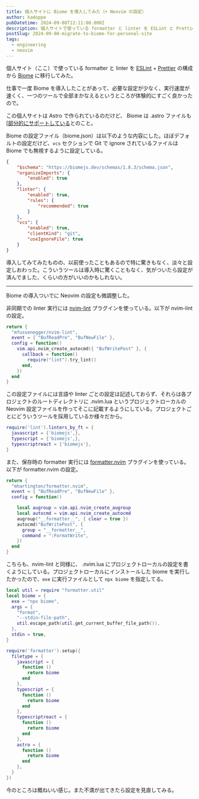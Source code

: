 ```yaml
---
title: 個人サイトに Biome を導入してみた（+ Neovim の設定）
author: kadoppe
pubDatetime: 2024-09-08T12:11:00.000Z
description: 個人サイトで使っている formatter と linter を ESLint と Prettier の構成から Biome に移行してみました。
postSlug: 2024-09-08-migrate-to-biome-for-personal-site
tags:
  - engineering
  - neovim
---
```


個人サイト（ここ）で使っている formatter と linter を [ESLint](https://eslint.org/) + [Prettier](https://prettier.io/) の構成から [Biome](https://biomejs.dev/) に移行してみた。


仕事で一度 Biome を導入したことがあって、必要な設定が少なく、実行速度が速くく、一つのツールで全部まかなえるというところが体験的にすごく良かったので。

この個人サイトは Astro で作られているのだけど、 Biome は .astro ファイルも[[部分的にサポートしている](https://biomejs.dev/internals/language-support/#html-super-languages-support)とのこと。

Biome の設定ファイル（biome.json）は以下のような内容にした。ほぼデフォルトの設定だけど、`vcs` セクションで Git で ignore されているファイルは Biome でも無視するように設定している。


```json
{
	"$schema": "https://biomejs.dev/schemas/1.8.3/schema.json",
	"organizeImports": {
		"enabled": true
	},
	"linter": {
		"enabled": true,
		"rules": {
			"recommended": true
		}
	},
	"vcs": {
		"enabled": true,
		"clientKind": "git",
		"useIgnoreFile": true
	}
}
```

導入してみてみたものの、以前使ったこともあるので特に驚きもなく、淡々と設定しおわった。こういうツールは導入時に驚くこともなく、気がついたら設定が済んでました、くらいの方がいいのかもしれない。

---

Biome の導入ついでに Neovim の設定も微調整した。

非同期での linter 実行には [nvim-lint](https://github.com/mfussenegger/nvim-lint) プラグインを使っている。以下が nvim-lintの設定。

```lua
return {
  "mfussenegger/nvim-lint",
  event = { "BufReadPre", "BufNewFile" },
  config = function()
    vim.api.nvim_create_autocmd({ "BufWritePost" }, {
      callback = function()
        require("lint").try_lint()
      end,
    })
  end
}
```

この設定ファイルには言語や linter ごとの設定は記述しておらず、それらは各プロジェクトのルートディレクトリに .nvim.lua というプロジェクトローカルの Neovim 設定ファイルを作ってそこに記載するようにしている。プロジェクトごとにどういうツールを採用しているか様々だから。

```lua
require('lint').linters_by_ft = {
  javascript = {'biomejs',},
  typescript = {'biomejs',},
  typescriptreact = {'biomejs'},
}
```

また、保存時の formatter 実行には [formatter.nvim](https://github.com/mhartington/formatter.nvim) プラグインを使っている。以下が formatter.nvim の設定。

```lua
return {
  "mhartington/formatter.nvim",
  event = { "BufReadPre", "BufNewFile" },
  config = function()

    local augroup = vim.api.nvim_create_augroup
    local autocmd = vim.api.nvim_create_autocmd
    augroup("__formatter__", { clear = true })
    autocmd("BufWritePost", {
      group = "__formatter__",
      command = ":FormatWrite",
    })
  end
}
```

こちらも、nvim-lint と同様に、 .nvim.lua にプロジェクトローカルの設定を書くようにしている。プロジェクトローカルにインストールした biome を実行したかったので、`exe` に実行ファイルとして `npx biome` を指定してる。

```lua
local util = require "formatter.util"
local biome = {
  exe = "npx biome",
  args = {
    "format",
    "--stdin-file-path",
    util.escape_path(util.get_current_buffer_file_path()),
  },
  stdin = true,
}

require('formatter').setup({
  filetype = {
    javascript = {
      function ()
        return biome
      end
    },
    typescript = {
      function ()
        return biome
      end
    },
    typescriptreact = {
      function ()
        return biome
      end
    },
    astro = {
      function ()
        return biome
      end
    },
  }
})
```

今のところは概ねいい感じ。また不満が出てきたら設定を見直してみる。
